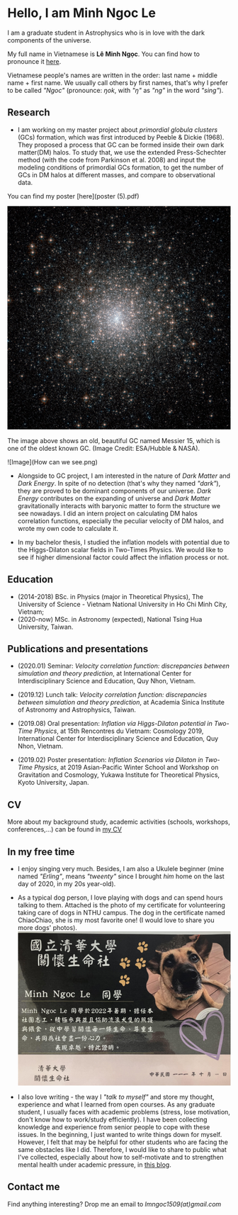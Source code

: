 # Hello, I am Minh Ngoc Le

I am a graduate student in Astrophysics who is in love with the dark components of the universe. 

My full name in Vietnamese is **Lê Minh Ngọc**. You can find how to pronounce it [here](https://forvo.com/user/ngocle0915/).

Vietnamese people's names are written in the order: last name + middle name + first name.  We usually call others by first names, that's why I prefer to be called _"Ngoc"_ (pronounce: _ŋok_, with _"ŋ"_ as _"ng"_ in the word _"sing"_). 


## Research
- I am working on my master project about _primordial globula clusters_ (GCs) formation, which was first introduced by Peeble & Dickie (1968). They proposed a process that GC can be formed inside their own dark matter(DM) halos. To study that, we use the extended Press-Schechter method (with the code from Parkinson et al. 2008) and input the modeling conditions of primordial GCs formation, to get the number of GCs in DM halos at different masses, and compare to observational data.  

You can find my poster [here](poster (5).pdf)

![Image](m15-closer.jpg)

The image above shows an old, beautiful GC named Messier 15, which is one of the oldest known GC. (Image Credit: ESA/Hubble & NASA).

![Image](How can we see.png)

- Alongside to GC project, I am interested in the nature of _Dark Matter_ and _Dark Energy_. In spite of no detection (that's why they named _"dark"_), they are proved to be dominant components of our universe. _Dark Energy_ contributes on the expanding of universe and _Dark Matter_ gravitationally interacts with baryonic matter to form the structure we see nowadays. I did an intern project on calculating DM halos correlation functions, especially the peculiar velocity of DM halos, and wrote my own code to calculate it.

- In my bachelor thesis, I studied the inflation models with potential due to the Higgs-Dilaton scalar fields in Two-Times Physics. We would like to see if higher dimensional factor could affect the inflation process or not.
 

## Education

- (2014-2018) BSc. in Physics (major in Theoretical Physics), The University of Science - Vietnam National University in Ho Chi Minh City, Vietnam;
- (2020-now) MSc. in Astronomy (expected), National Tsing Hua University, Taiwan. 

## Publications and presentations

- (2020.01) Seminar: _Velocity correlation function: discrepancies between simulation and theory prediction_, at International Center for Interdisciplinary Science and Education, Quy Nhon, Vietnam.

- (2019.12) Lunch talk: _Velocity correlation function: discrepancies between simulation and theory prediction_, at Academia Sinica Institute of Astronomy and Astrophysics, Taiwan.

- (2019.08) Oral presentation: _Inflation via Higgs-Dilaton potential in Two-Time Physics_, at 15th Rencontres du Vietnam: Cosmology 2019, International Center for Interdisciplinary Science and Education, Quy Nhon, Vietnam.
 
 - (2019.02) Poster presentation: _Inflation Scenarios via Dilaton in Two-Time Physics_, at 2019 Asian-Pacific Winter School and Workshop on Gravitation and Cosmology, Yukawa Institute for Theoretical Physics, Kyoto University, Japan.	

## CV
More about my background study, academic activities (schools, workshops, conferences,...) can be found in [my CV](Minh_Ngoc_LE_CV.pdf)

## In my free time

- I enjoy singing very much. Besides, I am also a Ukulele beginner (mine named _"Erling"_, means _"tweenty"_ since I brought _him_ home on the last day of 2020, in my 20s year-old).
- As a typical dog person, I love playing with dogs and can spend hours talking to them. Attached is the photo of my certificate for volunteering taking care of dogs in NTHU campus. The dog in the certificate named ChiaoChiao, she is my most favorite one! (I would love to share you more dogs' photos).
![Image](chiao.jpg)


- I also love writing - the way I _"talk to myself"_ and store my thought, experience and what I learned from open courses. As any graduate student, I usually faces with academic problems (stress, lose motivation, don't know how to work/study efficiently). I have been collecting knowledge and experience from senior people to cope with these issues. In the beginning, I just wanted to write things down for myself. However, I felt that may be helpful for other students who are facing the same obstacles like I did. Therefore, I would like to share to public what I've collected, especially about how to self-motivate and to strengthen mental health under academic pressure, in [this blog](https://life-of-a-grad-student.blogspot.com/).

## Contact me

Find anything interesting? Drop me an email to _lmngoc1509(at)gmail.com_
